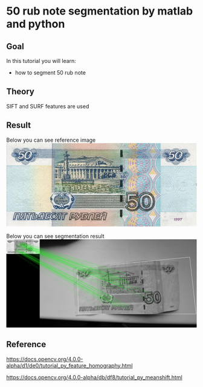 50 rub note segmentation by matlab and python
==========================

Goal
----

In this tutorial you will learn:
-	how to segment 50 rub note

Theory
------

SIFT and SURF features are used

Result
------
Below you can see reference image
![Reference image](/www/images/box.jpg)

Below you can see segmentation result
![Result of segmentation](/www/images/out.jpg)

Reference
------
https://docs.opencv.org/4.0.0-alpha/d1/de0/tutorial_py_feature_homography.html

https://docs.opencv.org/4.0.0-alpha/db/df8/tutorial_py_meanshift.html
